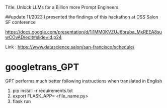 Title: Unlock LLMs for a Billion more Prompt Engineers

##update 11/2023
I presented the findings of this hackathon at DSS Salon SF conference


https://docs.google.com/presentation/d/1i1MM0KVZUJ6bruba_MxREEA8suwCOvAD/edit#slide=id.p24

Link : https://www.datascience.salon/san-francisco/schedule/


# googletrans_GPT
GPT performs much better following instructions when translated in English
1. pip install -r requirements.txt
2. export FLASK_APP= <file_name.py>
3. flask run

